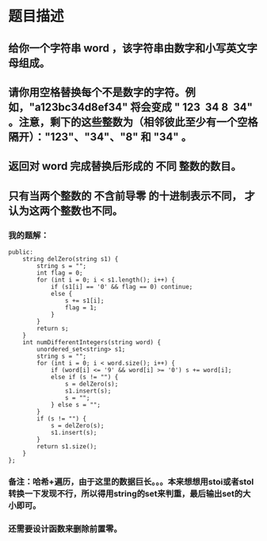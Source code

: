 # 题目描述
## 给你一个字符串 word ，该字符串由数字和小写英文字母组成。
## 请你用空格替换每个不是数字的字符。例如，"a123bc34d8ef34" 将会变成 " 123  34 8  34" 。注意，剩下的这些整数为（相邻彼此至少有一个空格隔开）："123"、"34"、"8" 和 "34" 。
## 返回对 word 完成替换后形成的 不同 整数的数目。
## 只有当两个整数的 不含前导零 的十进制表示不同， 才认为这两个整数也不同。
### 我的题解：
```class Solution {
public:
    string delZero(string s1) {
        string s = "";
        int flag = 0;
        for (int i = 0; i < s1.length(); i++) {
            if (s1[i] == '0' && flag == 0) continue;
            else {
                s += s1[i];
                flag = 1;
            }
        }
        return s;
    }
    int numDifferentIntegers(string word) {
        unordered_set<string> s1;
        string s = "";
        for (int i = 0; i < word.size(); i++) {
            if (word[i] <= '9' && word[i] >= '0') s += word[i];
            else if (s != "") {
                s = delZero(s);
                s1.insert(s);
                s = "";
            } else s = "";
        }
        if (s != "") {
            s = delZero(s);
            s1.insert(s);
        }
        return s1.size();
    }
};
```
### **备注**：哈希+遍历，由于这里的数据巨长。。。本来想想用stoi或者stol转换一下发现不行，所以得用string的set来判重，最后输出set的大小即可。
### 还需要设计函数来删除前置零。
